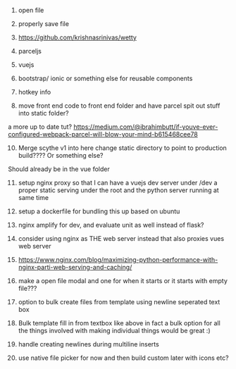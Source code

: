 1. open file
2. properly save file
3. https://github.com/krishnasrinivas/wetty


4. parceljs
5. vuejs
6. bootstrap/ ionic or something else for reusable components
7. hotkey info
8. move front end code to front end folder and have parcel spit out stuff into static folder?

a more up to date tut? https://medium.com/@ibrahimbutt/if-youve-ever-configured-webpack-parcel-will-blow-your-mind-b615468cee78



10.  Merge scythe v1 into here change static directory to point to production build????
Or something else?

Should already be in the vue folder



11. setup nginx proxy so that I can have a vuejs dev server under /dev
a proper static serving under the root and the python server running at same time

12. setup a dockerfile for bundling this up based on ubuntu

13. nginx amplify for dev, and evaluate unit as well instead of flask?

14. consider using nginx as THE web server instead that also proxies vues web server
15. https://www.nginx.com/blog/maximizing-python-performance-with-nginx-parti-web-serving-and-caching/


16. make a open file modal and one for when it starts or it starts with empty file???

17. option to bulk create files from template using newline seperated text box

18. Bulk template fill in from textbox like above
in fact a bulk option for all the things involved with making individual things would be great :)

19. handle creating newlines during multiline inserts


20. use native file picker for now and then build custom later with icons etc?